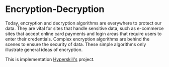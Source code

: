 # Encryption-Decryption

Today, encryption and decryption algorithms are everywhere to protect our data. They are vital for sites that handle sensitive data, such as e-commerce sites that accept online card payments and login areas that require users to enter their credentials. Complex encryption algorithms are behind the scenes to ensure the security of data.
These simple algorithms only illustrate general ideas of encryption.

This is implementation [Hyperskill's](https://hyperskill.org/projects/46) project.

